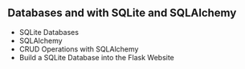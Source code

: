 ## Databases and with SQLite and SQLAlchemy
- SQLite Databases
- SQLAlchemy
- CRUD Operations with SQLAlchemy
- Build a SQLite Database into the Flask Website
